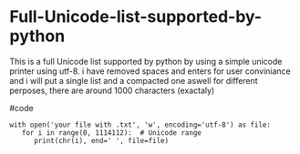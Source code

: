 # Full-Unicode-list-supported-by-python
This is a full Unicode list supported by python by using a simple unicode printer using utf-8.
i have removed spaces and enters for user conviniance and i will put a single list and
a compacted one aswell for different perposes, there are around 1000 characters (exactaly)

#code
```
with open('your file with .txt', 'w', encoding='utf-8') as file:
   for i in range(0, 1114112):  # Unicode range
      print(chr(i), end=' ', file=file)
```
